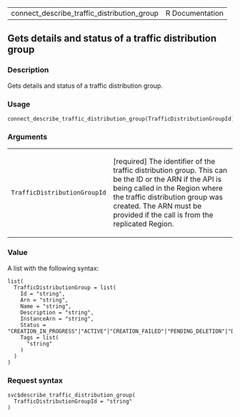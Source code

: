 <table style="width: 100%;">
<tbody>
<tr class="odd">
<td>connect_describe_traffic_distribution_group</td>
<td style="text-align: right;">R Documentation</td>
</tr>
</tbody>
</table>

## Gets details and status of a traffic distribution group

### Description

Gets details and status of a traffic distribution group.

### Usage

    connect_describe_traffic_distribution_group(TrafficDistributionGroupId)

### Arguments

<table>
<colgroup>
<col style="width: 35%" />
<col style="width: 65%" />
</colgroup>
<tbody>
<tr class="odd">
<td><code
id="connect_describe_traffic_distribution_group_:_TrafficDistributionGroupId">TrafficDistributionGroupId</code></td>
<td><p>[required] The identifier of the traffic distribution group. This
can be the ID or the ARN if the API is being called in the Region where
the traffic distribution group was created. The ARN must be provided if
the call is from the replicated Region.</p></td>
</tr>
</tbody>
</table>

### Value

A list with the following syntax:

    list(
      TrafficDistributionGroup = list(
        Id = "string",
        Arn = "string",
        Name = "string",
        Description = "string",
        InstanceArn = "string",
        Status = "CREATION_IN_PROGRESS"|"ACTIVE"|"CREATION_FAILED"|"PENDING_DELETION"|"DELETION_FAILED"|"UPDATE_IN_PROGRESS",
        Tags = list(
          "string"
        )
      )
    )

### Request syntax

    svc$describe_traffic_distribution_group(
      TrafficDistributionGroupId = "string"
    )
